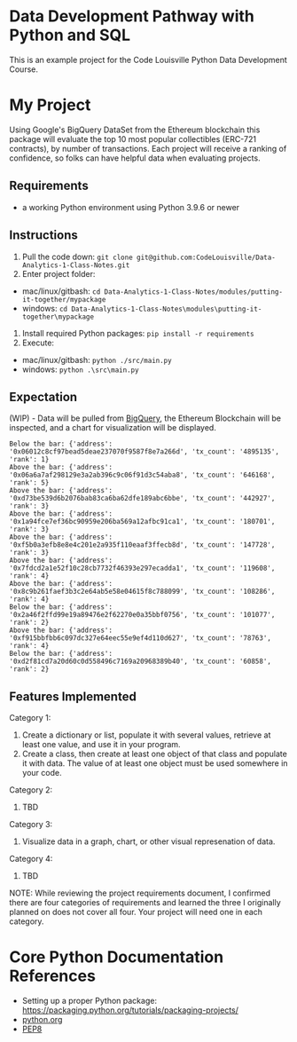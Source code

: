 # Data Development Pathway with Python and SQL
This is an example project for the Code Louisville Python Data Development Course.

# My Project
Using Google's BigQuery DataSet from the Ethereum blockchain this package will evaluate the top 10 most popular collectibles (ERC-721 contracts), by number of transactions.  Each project will receive a ranking of confidence, so folks can have helpful data when evaluating projects.

## Requirements
* a working Python environment using Python 3.9.6 or newer

## Instructions
1. Pull the code down:  `git clone git@github.com:CodeLouisville/Data-Analytics-1-Class-Notes.git`
1. Enter project folder:
  * mac/linux/gitbash: `cd Data-Analytics-1-Class-Notes/modules/putting-it-together/mypackage`
  * windows: `cd Data-Analytics-1-Class-Notes\modules\putting-it-together\mypackage`
1. Install required Python packages:  `pip install -r requirements`
1. Execute:
  * mac/linux/gitbash:  `python ./src/main.py`
  * windows:  `python .\src\main.py`

## Expectation
(WIP) - Data will be pulled from [BigQuery](https://console.cloud.google.com/marketplace/product/ethereum/crypto-ethereum-blockchain?pli=1&project=unifi-254402), the Ethereum Blockchain will be inspected, and a chart for visualization will be displayed.

```
Below the bar: {'address': '0x06012c8cf97bead5deae237070f9587f8e7a266d', 'tx_count': '4895135', 'rank': 1}
Above the bar: {'address': '0x06a6a7af298129e3a2ab396c9c06f91d3c54aba8', 'tx_count': '646168', 'rank': 5}
Above the bar: {'address': '0xd73be539d6b2076bab83ca6ba62dfe189abc6bbe', 'tx_count': '442927', 'rank': 3}
Above the bar: {'address': '0x1a94fce7ef36bc90959e206ba569a12afbc91ca1', 'tx_count': '180701', 'rank': 3}
Above the bar: {'address': '0xf5b0a3efb8e8e4c201e2a935f110eaaf3ffecb8d', 'tx_count': '147728', 'rank': 3}
Above the bar: {'address': '0x7fdcd2a1e52f10c28cb7732f46393e297ecadda1', 'tx_count': '119608', 'rank': 4}
Above the bar: {'address': '0x8c9b261faef3b3c2e64ab5e58e04615f8c788099', 'tx_count': '108286', 'rank': 4}
Below the bar: {'address': '0x2a46f2ffd99e19a89476e2f62270e0a35bbf0756', 'tx_count': '101077', 'rank': 2}
Above the bar: {'address': '0xf915bbfbb6c097dc327e64eec55e9ef4d110d627', 'tx_count': '78763', 'rank': 4}
Below the bar: {'address': '0xd2f81cd7a20d60c0d558496c7169a20968389b40', 'tx_count': '60858', 'rank': 2}
```

## Features Implemented
Category 1:
  1. Create a dictionary or list, populate it with several values, retrieve at least one value, and use it in your program.
  1. Create a class, then create at least one object of that class and populate it with data. The value of at least one object must be used somewhere in your code.

Category 2:
  1. TBD

Category 3:
  1. Visualize data in a graph, chart, or other visual represenation of data.

Category 4:
  1. TBD

NOTE:  While reviewing the project requirements document, I confirmed there are four categories of requirements and learned the three I originally planned on does not cover all four.  Your project will need one in each category.

# Core Python Documentation References
  * Setting up a proper Python package: https://packaging.python.org/tutorials/packaging-projects/
  * [python.org](python.org)
  * [PEP8](python.org/dev/peps)